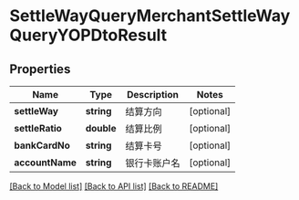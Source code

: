 # SettleWayQueryMerchantSettleWayQueryYOPDtoResult

## Properties
Name | Type | Description | Notes
------------ | ------------- | ------------- | -------------
**settleWay** | **string** | 结算方向 | [optional] 
**settleRatio** | **double** | 结算比例 | [optional] 
**bankCardNo** | **string** | 结算卡号 | [optional] 
**accountName** | **string** | 银行卡账户名 | [optional] 

[[Back to Model list]](../README.md#documentation-for-models) [[Back to API list]](../README.md#documentation-for-api-endpoints) [[Back to README]](../README.md)


